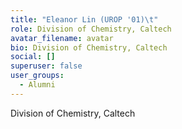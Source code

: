 ```yaml
---
title: "Eleanor Lin (UROP '01)\t"
role: Division of Chemistry, Caltech
avatar_filename: avatar
bio: Division of Chemistry, Caltech
social: []
superuser: false
user_groups:
  - Alumni
---
```

Division of Chemistry, Caltech
